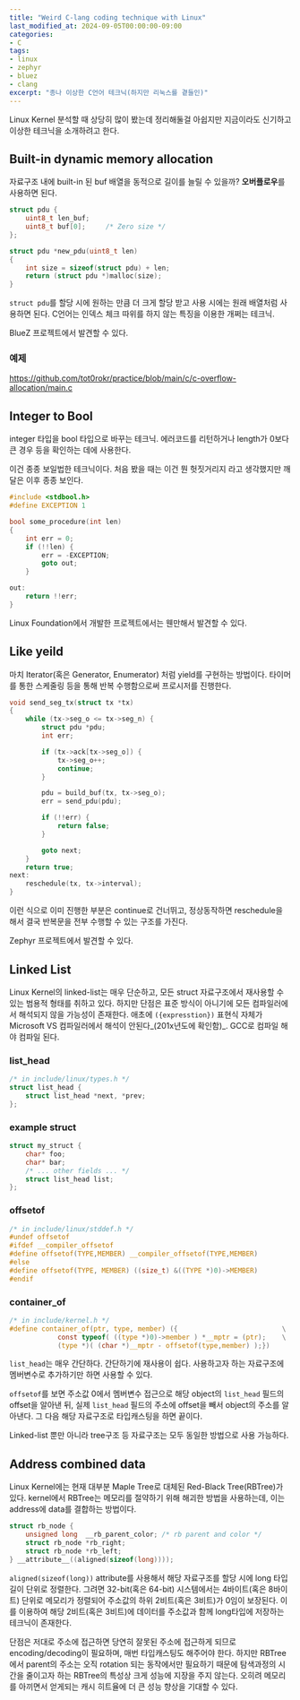 ```yaml
---
title: "Weird C-lang coding technique with Linux"
last_modified_at: 2024-09-05T00:00:00-09:00
categories:
- C
tags:
- linux
- zephyr
- bluez
- clang
excerpt: "종나 이상한 C언어 테크닉(하지만 리눅스를 곁들인)"
---
```


Linux Kernel 분석할 때 상당히 많이 봤는데 정리해둘걸 아쉽지만 지금이라도 신기하고 이상한 테크닉을
소개하려고 한다.

## Built-in dynamic memory allocation

자료구조 내에 built-in 된 buf 배열을 동적으로 길이를 늘릴 수 있을까? **오버플로우**를 사용하면 된다.

```c
struct pdu {
    uint8_t len_buf;
    uint8_t buf[0];     /* Zero size */
};

struct pdu *new_pdu(uint8_t len)
{
    int size = sizeof(struct pdu) + len;
    return (struct pdu *)malloc(size);
}
```

`struct pdu`를 할당 시에 원하는 만큼 더 크게 할당 받고 사용 시에는 원래 배열처럼 사용하면 된다.
C언어는 인덱스 체크 따위를 하지 않는 특징을 이용한 개쩌는 테크닉.

BlueZ 프로젝트에서 발견할 수 있다.

### 예제

https://github.com/tot0rokr/practice/blob/main/c/c-overflow-allocation/main.c

## Integer to Bool

integer 타입을 bool 타입으로 바꾸는 테크닉. 에러코드를 리턴하거나 length가 0보다 큰 경우 등을
확인하는 데에 사용한다.

이건 종종 보일법한 테크닉이다. 처음 봤을 때는 이건 뭔 헛짓거리지 라고 생각했지만 깨달은 이후 종종
보인다.

```c
#include <stdbool.h>
#define EXCEPTION 1

bool some_procedure(int len)
{
    int err = 0;
    if (!!len) {
        err = -EXCEPTION;
        goto out;
    }

out:
    return !!err;
}
```

Linux Foundation에서 개발한 프로젝트에서는 웬만해서 발견할 수 있다.

## Like yeild

마치 Iterator(혹은 Generator, Enumerator) 처럼 yield를 구현하는 방법이다. 타이머를 통한 스케줄링
등을 통해 반복 수행함으로써 프로시저를 진행한다.

```c
void send_seg_tx(struct tx *tx)
{
    while (tx->seg_o <= tx->seg_n) {
        struct pdu *pdu;
        int err;

        if (tx->ack[tx->seg_o]) {
            tx->seg_o++;
            continue;
        }

        pdu = build_buf(tx, tx->seg_o);
        err = send_pdu(pdu);

        if (!!err) {
            return false;
        }

        goto next;
    }
    return true;
next:
    reschedule(tx, tx->interval);
}
```

이런 식으로 이미 진행한 부분은 continue로 건너뛰고, 정상동작하면 reschedule을 해서 결국 반복문을
전부 수행할 수 있는 구조를 가진다.

Zephyr 프로젝트에서 발견할 수 있다.

## Linked List

Linux Kernel의 linked-list는 매우 단순하고, 모든 struct 자료구조에서 재사용할 수 있는 범용적 형태를
취하고 있다. 하지만 단점은 표준 방식이 아니기에 모든 컴파일러에서 해석되지 않을 가능성이 존재한다.
애초에 `({expresstion})` 표현식 자체가 Microsoft VS 컴파일러에서 해석이 안된다_(201x년도에 확인함)_.
GCC로 컴파일 해야 컴파일 된다.

### list_head

```c
/* in include/linux/types.h */
struct list_head {
    struct list_head *next, *prev;
};
```

### example struct

```c
struct my_struct {
    char* foo;
    char* bar;
    /* ... other fields ... */
    struct list_head list;
};
```

### offsetof

```c
/* in include/linux/stddef.h */
#undef offsetof
#ifdef __compiler_offsetof
#define offsetof(TYPE,MEMBER) __compiler_offsetof(TYPE,MEMBER)
#else
#define offsetof(TYPE, MEMBER) ((size_t) &((TYPE *)0)->MEMBER)
#endif
```

### container_of

```c
/* in include/kernel.h */
#define container_of(ptr, type, member) ({                          \
            const typeof( ((type *)0)->member ) *__mptr = (ptr);    \
            (type *)( (char *)__mptr - offsetof(type,member) );})
```

`list_head`는 매우 간단하다. 간단하기에 재사용이 쉽다. 사용하고자 하는 자료구조에 멤버변수로
추가하기만 하면 사용할 수 있다.

`offsetof`를 보면 주소값 0에서 멤버변수 접근으로 해당 object의 `list_head` 필드의 offset을 알아낸
뒤, 실제 `list_head` 필드의 주소에 offset을 빼서 object의 주소를 알아낸다. 그 다음 해당 자료구조로
타입캐스팅을 하면 끝이다.

Linked-list 뿐만 아니라 tree구조 등 자료구조는 모두 동일한 방법으로 사용 가능하다.

## Address combined data

Linux Kernel에는 현재 대부분 Maple Tree로 대체된 Red-Black Tree(RBTree)가 있다. kernel에서 RBTree는
메모리를 절약하기 위해 해괴한 방법을 사용하는데, 이는 address에 data를 결합하는 방법이다.

```c
struct rb_node {
    unsigned long  __rb_parent_color; /* rb parent and color */
    struct rb_node *rb_right;
    struct rb_node *rb_left;
} __attribute__((aligned(sizeof(long))));
```

`aligned(sizeof(long))` attribute를 사용해서 해당 자료구조를 할당 시에 long 타입 길이 단위로
정렬한다. 그려면 32-bit(혹은 64-bit) 시스템에서는 4바이트(혹은 8바이트) 단위로 메모리가 정렬되어
주소값의 하위 2비트(혹은 3비트)가 0임이 보장된다. 이를 이용하여 해당 2비트(혹은 3비트)에 데이터를
주소값과 함께 long타입에 저장하는 테크닉이 존재한다.

단점은 저대로 주소에 접근하면 당연히 잘못된 주소에 접근하게 되므로 encoding/decoding이 필요하며,
매번 타입캐스팅도 해주어야 한다. 하지만 RBTree에서 parent의 주소는 오직 rotation 되는 동작에서만
필요하기 때문에 탐색과정의 시간을 줄이고자 하는 RBTree의 특성상 크게 성능에 지장을 주지 않는다.
오히려 메모리를 아끼면서 얻게되는 캐시 히트율에 더 큰 성능 향상을 기대할 수 있다.
